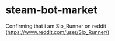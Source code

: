 # steam-bot-market
Confirming that i am Slo_Runner on reddit (https://www.reddit.com/user/Slo_Runner/)
